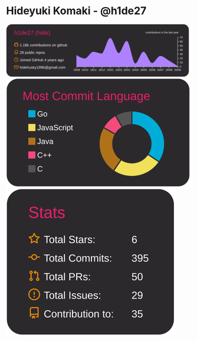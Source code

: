 # Hideyuki Komaki - @h1de27
[![](https://raw.githubusercontent.com/h1de27/h1de27/master/profile-summary-card-output/monokai/0-profile-details.svg)](https://github.com/vn7n24fzkq/github-profile-summary-cards)
[![](https://raw.githubusercontent.com/h1de27/h1de27/master/profile-summary-card-output/monokai/2-most-commit-language.svg)](https://github.com/vn7n24fzkq/github-profile-summary-cards)
[![](https://raw.githubusercontent.com/h1de27/h1de27/master/profile-summary-card-output/monokai/3-stats.svg)](https://github.com/vn7n24fzkq/github-profile-summary-cards)
